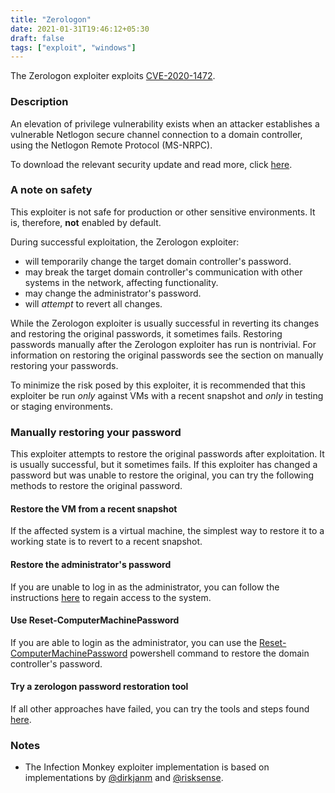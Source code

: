 ```yaml
---
title: "Zerologon"
date: 2021-01-31T19:46:12+05:30
draft: false
tags: ["exploit", "windows"]
---
```


The Zerologon exploiter exploits [CVE-2020-1472](https://cve.mitre.org/cgi-bin/cvename.cgi?name=CVE-2020-1472).


### Description

An elevation of privilege vulnerability exists when an attacker establishes a vulnerable Netlogon secure channel connection to a domain controller, using the Netlogon Remote Protocol (MS-NRPC).

To download the relevant security update and read more, click [here](https://msrc.microsoft.com/update-guide/en-US/vulnerability/CVE-2020-1472).

### A note on safety

This exploiter is not safe for production or other sensitive environments. It
is, therefore, **not** enabled by default.

During successful exploitation, the Zerologon exploiter:

* will temporarily change the target domain controller's password.
* may break the target domain controller's communication with other systems in the network, affecting functionality.
* may change the administrator's password.
* will *attempt* to revert all changes.

While the Zerologon exploiter is usually successful in reverting its changes
and restoring the original passwords, it sometimes fails. Restoring passwords
manually after the Zerologon exploiter has run is nontrivial. For information
on restoring the original passwords see the section on manually restoring your
passwords.

To minimize the risk posed by this exploiter, it is recommended that this
exploiter be run _only_ against VMs with a recent snapshot and _only_ in
testing or staging environments.


### Manually restoring your password

This exploiter attempts to restore the original passwords after exploitation.
It is usually successful, but it sometimes fails. If this exploiter has changed
a password but was unable to restore the original, you can try the following
methods to restore the original password.

#### Restore the VM from a recent snapshot

If the affected system is a virtual machine, the simplest way to restore it to
a working state is to revert to a recent snapshot.

#### Restore the administrator's password

If you are unable to log in as the administrator, you can follow the
instructions
[here](https://www.top-password.com/knowledge/reset-windows-server-2019-password.html)
to regain access to the system.

#### Use Reset-ComputerMachinePassword

If you are able to login as the administrator, you can use the
[Reset-ComputerMachinePassword](https://docs.microsoft.com/en-us/powershell/module/microsoft.powershell.management/reset-computermachinepassword?view=powershell-5.1)
powershell command to restore the domain controller's password.


#### Try a zerologon password restoration tool
If all other approaches have failed, you can try the tools and steps found
[here](https://github.com/risksense/zerologon).



### Notes

* The Infection Monkey exploiter implementation is based on implementations by [@dirkjanm](https://github.com/dirkjanm/CVE-2020-1472/) and [@risksense](https://github.com/risksense/zerologon).
